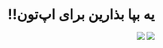 <h1 dir='rtl'>یه بپا بذارین برای اپ‌تون!!</h1>

<p dir='rtl'>
  <img src='./1.gif'>
  <img src='./2.gif'>
</p>